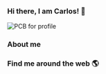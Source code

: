 ### Hi there, I am Carlos! 👋

![PCB for profile](https://github.com/PatrickAngel0208/PatrickAngel0208/blob/master/profile_image.png?raw=true)


### About me


### Find me around the web :earth_americas:
